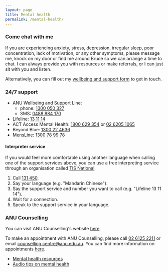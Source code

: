 ```yaml
---
layout: page
title: Mental health
permalink: /mental-health/
---
```


### Come chat with me

If you are experiencing anxiety, stress, depression, irregular sleep, poor concentration, lack of motivation, or any other symptoms, please message me, knock on my door or find me around Bruce so we can arrange a time to chat. I can always provide you with resources or make referrals, or I can just sit with you and listen.

Alternatively, you can fill out my [wellbeing and support form](https://forms.office.com/r/A5iteWbNVn) to get in touch.

### 24/7 support

- ANU Wellbeing and Support Line:
  - phone: [1300 050 327](tel:1300050327)
  - SMS: [0488 884 170](sms:0488884170)
- Lifeline: [13 11 14](tel:131114)
- ACT Access Mental Health: [1800 629 354](tel:1800629354) or [02 6205 1065](tel:0262051065)
- Beyond Blue: [1300 22 4636](tel:1300224636)
- MensLine: [1300 78 99 78](tel:1300789978)

#### Interpreter service

If you would feel more comfortable using another language when calling one of the support services above, you can use a free interpreting service through an organisation called [TIS National](https://www.tisnational.gov.au/).

1. Call [131 450](tel:131450).
2. Say your language (e.g. "Mandarin Chinese").
3. Say the support service and number you want to call (e.g. "Lifeline 13 11 14").
4. Wait for a connection.
5. Speak to the support service in your language.

### ANU Counselling

You can visit ANU Counselling's website [here](https://www.anu.edu.au/students/health-safety-wellbeing/getting-help-at-anu/anu-counselling).

To make an appointment with ANU Counselling, please call [02 6125 2211](tel:0261252211) or email [counselling.centre@anu.edu.au](mailto:counselling.centre@anu.edu.au). You can find more information on appointments [here](https://www.anu.edu.au/students/health-safety-wellbeing/getting-help-at-anu/anu-counselling/appointments).

- [Mental health resources](https://www.anu.edu.au/students/health-safety-wellbeing/getting-help-at-anu/anu-counselling/mental-health-resources)
- [Audio tips on mental health](https://www.anu.edu.au/students/health-safety-wellbeing/getting-help-at-anu/anu-counselling/talking-tips)
